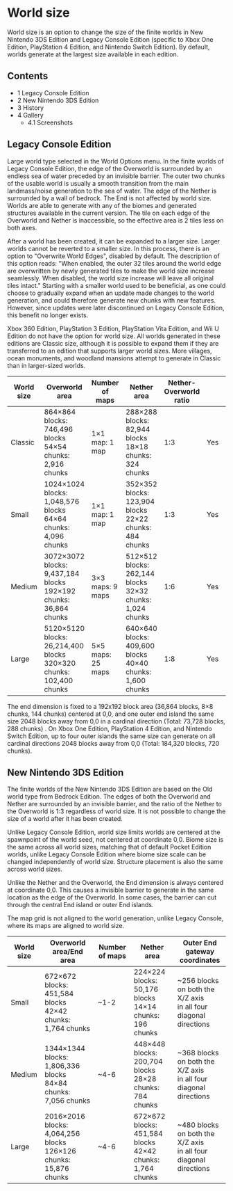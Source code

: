 # World size
World size is an option to change the size of the finite worlds in New Nintendo 3DS Edition and Legacy Console Edition (specific to Xbox One Edition, PlayStation 4 Edition,  and Nintendo Switch Edition). By default, worlds generate at the largest size available in each edition.

## Contents
- 1 Legacy Console Edition
- 2 New Nintendo 3DS Edition
- 3 History
- 4 Gallery
	- 4.1 Screenshots

## Legacy Console Edition
Large world type selected in the World Options menu.
In the finite worlds of Legacy Console Edition, the edge of the Overworld is surrounded by an endless sea of water preceded by an invisible barrier. The outer two chunks of the usable world is usually a smooth transition from the main landmass/noise generation to the sea of water. The edge of the Nether is surrounded by a wall of bedrock. The End is not affected by world size. Worlds are able to generate with any of the biomes and generated structures available in the current version. The tile on each edge of the Overworld and Nether is inaccessible, so the effective area is 2 tiles less on both axes.

After a world has been created, it can be expanded to a larger size. Larger worlds cannot be reverted to a smaller size. In this process, there is an option to "Overwrite World Edges", disabled by default. The description of this option reads: "When enabled, the outer 32 tiles around the world edge are overwritten by newly generated tiles to make the world size increase seamlessly. When disabled, the world size increase will leave all original tiles intact." Starting with a smaller world used to be beneficial, as one could choose to gradually expand when an update made changes to the world generation, and could therefore generate new chunks with new features. However, since updates were later discontinued on Legacy Console Edition, this benefit no longer exists.

Xbox 360 Edition, PlayStation 3 Edition, PlayStation Vita Edition, and Wii U Edition do not have the option for world size. All worlds generated in these editions are Classic size, although it is possible to expand them if they are transferred to an edition that supports larger world sizes. More villages, ocean monuments, and woodland mansions attempt to generate in Classic than in larger-sized worlds.

| World size | Overworld area                                                         | Number of maps    | Nether area                                                   | Nether-Overworld ratio |     |     |     |
|------------|------------------------------------------------------------------------|-------------------|---------------------------------------------------------------|------------------------|-----|-----|-----|
| Classic    | 864×864 blocks: 746,496 blocks<br/>54×54 chunks: 2,916 chunks          | 1×1 map: 1 map    | 288×288 blocks: 82,944 blocks<br/>18×18 chunks: 324 chunks    | 1:3                    | Yes | Yes | Yes |
| Small      | 1024×1024 blocks: 1,048,576 blocks<br/>64×64 chunks: 4,096 chunks      | 1×1 map: 1 map    | 352×352 blocks: 123,904 blocks<br/>22×22 chunks: 484 chunks   | 1:3                    | Yes | Yes | Yes |
| Medium     | 3072×3072 blocks: 9,437,184 blocks<br/>192×192 chunks: 36,864 chunks   | 3×3 maps: 9 maps  | 512×512 blocks: 262,144 blocks<br/>32×32 chunks: 1,024 chunks | 1:6                    | Yes | Yes | Yes |
| Large      | 5120×5120 blocks: 26,214,400 blocks<br/>320×320 chunks: 102,400 chunks | 5×5 maps: 25 maps | 640×640 blocks: 409,600 blocks<br/>40×40 chunks: 1,600 chunks | 1:8                    | Yes | Yes | No  |

The end dimension is fixed to a 192x192 block area (36,864 blocks, 8×8 chunks, 144 chunks) centered at 0,0, and one outer end island the same size 2048 blocks away from 0,0 in a cardinal direction (Total: 73,728 blocks, 288 chunks) . On Xbox One Edition, PlayStation 4 Edition, and Nintendo Switch Edition, up to four outer islands the same size can generate on all cardinal directions 2048 blocks away from 0,0 (Total: 184,320 blocks, 720 chunks).

## New Nintendo 3DS Edition
The finite worlds of the New Nintendo 3DS Edition are based on the Old world type from Bedrock Edition. The edges of both the Overworld and Nether are surrounded by an invisible barrier, and the ratio of the Nether to the Overworld is 1:3 regardless of world size. It is not possible to change the size of a world after it has been created.

Unlike Legacy Console Edition, world size limits worlds are centered at the spawnpoint of the world seed, not centered at coordinate 0,0. Biome size is the same across all world sizes, matching that of default Pocket Edition worlds, unlike Legacy Console Edition where biome size scale can be changed independently of world size. Structure placement is also the same across world sizes. 

Unlike the Nether and the Overworld, the End dimension is always centered at coordinate 0,0. This causes a invisible barrier to generate in the same location as the edge of the Overworld. In some cases, the barrier can cut through the central End island or outer End islands.

The map grid is not aligned to the world generation, unlike Legacy Console, where its maps are aligned to world size.

| World size | Overworld area/End area                                              | Number of maps | Nether area                                                   | Outer End gateway coordinates                                        |
|------------|----------------------------------------------------------------------|----------------|---------------------------------------------------------------|----------------------------------------------------------------------|
| Small      | 672×672 blocks: 451,584 blocks<br/>42×42 chunks: 1,764 chunks        | ~1-2           | 224×224 blocks: 50,176 blocks<br/>14×14 chunks: 196 chunks    | ~256 blocks on both the X/Z axis<br/>in all four diagonal directions |
| Medium     | 1344×1344 blocks: 1,806,336 blocks<br/>84×84 chunks: 7,056 chunks    | ~4-6           | 448×448 blocks: 200,704 blocks<br/>28×28 chunks: 784 chunks   | ~368 blocks on both the X/Z axis<br/>in all four diagonal directions |
| Large      | 2016×2016 blocks: 4,064,256 blocks<br/>126×126 chunks: 15,876 chunks | ~4-6           | 672×672 blocks: 451,584 blocks<br/>42×42 chunks: 1,764 chunks | ~480 blocks on both the X/Z axis<br/>in all four diagonal directions |

